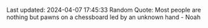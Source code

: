 Last updated: 2024-04-07 17:45:33
Random Quote: Most people are nothing but pawns on a chessboard led by an unknown hand - Noah